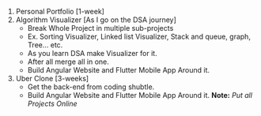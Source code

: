 1. Personal Portfolio [1-week]
2. Algorithm Visualizer [As I go on the DSA journey]
	- Break Whole Project in multiple sub-projects
	- Ex. Sorting Visualizer, Linked list Visualizer, Stack and queue, graph, Tree... etc.
	- As you learn DSA make Visualizer for it.
	- After all merge all in one.
	- Build Angular Website and Flutter Mobile App Around it. 
3. Uber Clone [3-weeks]
	- Get the back-end from coding shubtle.
	- Build Angular Website and Flutter Mobile App Around it. 
**Note:** *Put all Projects Online*


